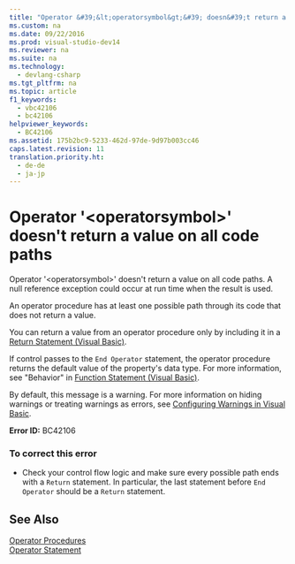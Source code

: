 ```yaml
---
title: "Operator &#39;&lt;operatorsymbol&gt;&#39; doesn&#39;t return a value on all code paths"
ms.custom: na
ms.date: 09/22/2016
ms.prod: visual-studio-dev14
ms.reviewer: na
ms.suite: na
ms.technology: 
  - devlang-csharp
ms.tgt_pltfrm: na
ms.topic: article
f1_keywords: 
  - vbc42106
  - bc42106
helpviewer_keywords: 
  - BC42106
ms.assetid: 175b2bc9-5233-462d-97de-9d97b003cc46
caps.latest.revision: 11
translation.priority.ht: 
  - de-de
  - ja-jp
---
```

# Operator &#39;&lt;operatorsymbol&gt;&#39; doesn&#39;t return a value on all code paths
Operator '<operatorsymbol\>' doesn't return a value on all code paths. A null reference exception could occur at run time when the result is used.  
  
 An operator procedure has at least one possible path through its code that does not return a value.  
  
 You can return a value from an operator procedure only by including it in a [Return Statement (Visual Basic)](../vs140/return-statement--visual-basic-.md).  
  
 If control passes to the `End Operator` statement, the operator procedure returns the default value of the property's data type. For more information, see "Behavior" in [Function Statement (Visual Basic)](../vs140/function-statement--visual-basic-.md).  
  
 By default, this message is a warning. For more information on hiding warnings or treating warnings as errors, see [Configuring Warnings in Visual Basic](../vs140/configuring-warnings-in-visual-basic.md).  
  
 **Error ID:** BC42106  
  
### To correct this error  
  
-   Check your control flow logic and make sure every possible path ends with a `Return` statement. In particular, the last statement before `End Operator` should be a `Return` statement.  
  
## See Also  
 [Operator Procedures](../vs140/operator-procedures--visual-basic-.md)   
 [Operator Statement](../vs140/operator-statement.md)